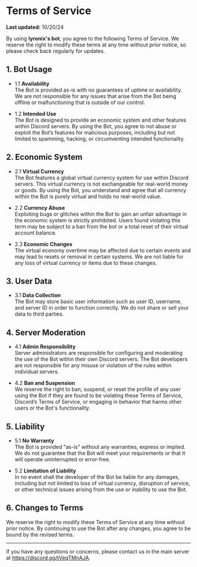 # Terms of Service 

**Last updated:** 10/20/24

By using **lyronix's bot**, you agree to the following Terms of Service. We reserve the right to modify these terms at any time without prior notice, so please check back regularly for updates.

## 1. Bot Usage

- 1.1 **Availability**  
The Bot is provided as-is with no guarantees of uptime or availability. We are not responsible for any issues that arise from the Bot being offline or malfunctioning that is outside of our control.

- 1.2 **Intended Use**  
The Bot is designed to provide an economic system and other features within Discord servers. By using the Bot, you agree to not abuse or exploit the Bot’s features for malicious purposes, including but not limited to spamming, hacking, or circumventing intended functionality.

## 2. Economic System

- 2.1 **Virtual Currency**  
The Bot features a global virtual currency system for use within Discord servers. This virtual currency is not exchangeable for real-world money or goods. By using the Bot, you understand and agree that all currency within the Bot is purely virtual and holds no real-world value.

- 2.2 **Currency Abuse**  
Exploiting bugs or glitches within the Bot to gain an unfair advantage in the economic system is strictly prohibited. Users found violating this term may be subject to a ban from the bot or a total reset of their virtual account balance.

- 2.3 **Economic Changes**  
The virtual economy overtime may be affected due to certain events and may lead to resets or removal in certain systems. We are not liable for any loss of virtual currency or items due to these changes.

## 3. User Data

- 3.1 **Data Collection**  
The Bot may store basic user information such as user ID, username, and server ID in order to function correctly. We do not share or sell your data to third parties.

## 4. Server Moderation

- 4.1 **Admin Responsibility**  
Server administrators are responsible for configuring and moderating the use of the Bot within their own Discord servers. The Bot developers are not responsible for any misuse or violation of the rules within individual servers.

- 4.2 **Ban and Suspension**  
We reserve the right to ban, suspend, or reset the profile of any user using the Bot if they are found to be violating these Terms of Service, Discord’s Terms of Service, or engaging in behavior that harms other users or the Bot's functionality.

## 5. Liability

- 5.1 **No Warranty**  
The Bot is provided "as-is" without any warranties, express or implied. We do not guarantee that the Bot will meet your requirements or that it will operate uninterrupted or error-free.

- 5.2 **Limitation of Liability**  
In no event shall the developer of the Bot be liable for any damages, including but not limited to loss of virtual currency, disruption of service, or other technical issues arising from the use or inability to use the Bot.

## 6. Changes to Terms

We reserve the right to modify these Terms of Service at any time without prior notice. By continuing to use the Bot after any changes, you agree to be bound by the revised terms.

---

If you have any questions or concerns, please contact us in the main server at https://discord.gg/tVeqTMnAJA.
